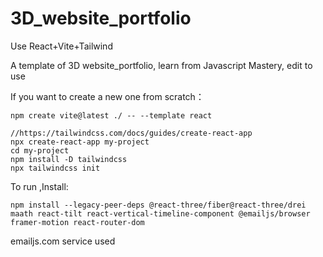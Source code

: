 # 3D_website_portfolio

Use React+Vite+Tailwind

A template of 3D website_portfolio, learn from Javascript Mastery, edit to use

If you want to create a new one from scratch：

```
npm create vite@latest ./ -- --template react
```

```
//https://tailwindcss.com/docs/guides/create-react-app
npx create-react-app my-project
cd my-project
npm install -D tailwindcss
npx tailwindcss init
```

To run ,Install:

```
npm install --legacy-peer-deps @react-three/fiber@react-three/drei maath react-tilt react-vertical-timeline-component @emailjs/browser framer-motion react-router-dom
```

emailjs.com service used